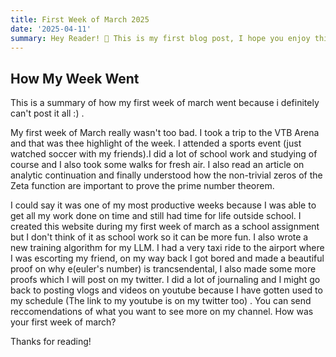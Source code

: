 ```yaml
---
title: First Week of March 2025
date: '2025-04-11'
summary: Hey Reader! 👋 This is my first blog post, I hope you enjoy this read as much as I enjoyed writing it.
---
```


## How My Week Went 

This is a summary of how my first week of march went because i definitely can't post it all :) .

My first week of March really wasn't too bad. I took a trip to the VTB Arena and that was thee highlight of the week. I attended a sports event (just watched soccer with my friends).I did a lot of school work and studying of course and I also took some walks for fresh air. I also read an article on analytic continuation and finally understood how the non-trivial zeros of the Zeta function are important to prove the prime number theorem.

I could say it was one of my most productive weeks because I was able to get all my work done on time and still had time for life outside school. I created this website during my first week of march as a school assignment but I don't think of it as school work so it can be more fun. I also wrote a new training algorithm for my LLM. I had a very taxi ride to the airport where I was escorting my friend, on my way back I got bored and made a beautiful proof on why e(euler's number) is trancsendental, I also made some more proofs which I will post on my twitter. I did a lot of journaling and I might go back to posting vlogs and videos on youtube because I have gotten used to my schedule (The link to my youtube is on my twitter too) . You can send reccomendations of what you want to see more on my channel. How was your first week of march?

Thanks for reading! 
